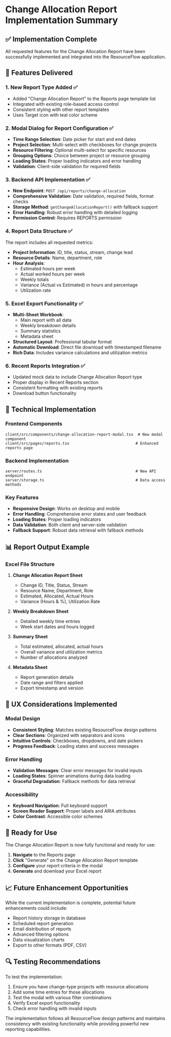 # Change Allocation Report Implementation Summary

## ✅ Implementation Complete

All requested features for the Change Allocation Report have been successfully implemented and integrated into the ResourceFlow application.

## 🎯 Features Delivered

### 1. New Report Type Added ✅
- Added "Change Allocation Report" to the Reports page template list
- Integrated with existing role-based access control
- Consistent styling with other report templates
- Uses Target icon with teal color scheme

### 2. Modal Dialog for Report Configuration ✅
- **Time Range Selection**: Date picker for start and end dates
- **Project Selection**: Multi-select with checkboxes for change projects
- **Resource Filtering**: Optional multi-select for specific resources
- **Grouping Options**: Choice between project or resource grouping
- **Loading States**: Proper loading indicators and error handling
- **Validation**: Client-side validation for required fields

### 3. Backend API Implementation ✅
- **New Endpoint**: `POST /api/reports/change-allocation`
- **Comprehensive Validation**: Date validation, required fields, format checks
- **Storage Method**: `getChangeAllocationReport()` with fallback support
- **Error Handling**: Robust error handling with detailed logging
- **Permission Control**: Requires REPORTS permission

### 4. Report Data Structure ✅
The report includes all requested metrics:
- **Project Information**: ID, title, status, stream, change lead
- **Resource Details**: Name, department, role
- **Hour Analysis**:
  - Estimated hours per week
  - Actual worked hours per week
  - Weekly totals
  - Variance (Actual vs Estimated) in hours and percentage
  - Utilization rate

### 5. Excel Export Functionality ✅
- **Multi-Sheet Workbook**:
  - Main report with all data
  - Weekly breakdown details
  - Summary statistics
  - Metadata sheet
- **Structured Layout**: Professional tabular format
- **Automatic Download**: Direct file download with timestamped filename
- **Rich Data**: Includes variance calculations and utilization metrics

### 6. Recent Reports Integration ✅
- Updated mock data to include Change Allocation Report type
- Proper display in Recent Reports section
- Consistent formatting with existing reports
- Download button functionality

## 🔧 Technical Implementation

### Frontend Components
```
client/src/components/change-allocation-report-modal.tsx  # New modal component
client/src/pages/reports.tsx                             # Enhanced reports page
```

### Backend Implementation
```
server/routes.ts                                         # New API endpoint
server/storage.ts                                        # Data access methods
```

### Key Features
- **Responsive Design**: Works on desktop and mobile
- **Error Handling**: Comprehensive error states and user feedback
- **Loading States**: Proper loading indicators
- **Data Validation**: Both client and server-side validation
- **Fallback Support**: Robust data retrieval with fallback methods

## 📊 Report Output Example

### Excel File Structure
1. **Change Allocation Report Sheet**
   - Change ID, Title, Status, Stream
   - Resource Name, Department, Role
   - Estimated, Allocated, Actual Hours
   - Variance (Hours & %), Utilization Rate

2. **Weekly Breakdown Sheet**
   - Detailed weekly time entries
   - Week start dates and hours logged

3. **Summary Sheet**
   - Total estimated, allocated, actual hours
   - Overall variance and utilization metrics
   - Number of allocations analyzed

4. **Metadata Sheet**
   - Report generation details
   - Date range and filters applied
   - Export timestamp and version

## 🎨 UX Considerations Implemented

### Modal Design
- **Consistent Styling**: Matches existing ResourceFlow design patterns
- **Clear Sections**: Organized with separators and icons
- **Intuitive Controls**: Checkboxes, dropdowns, and date pickers
- **Progress Feedback**: Loading states and success messages

### Error Handling
- **Validation Messages**: Clear error messages for invalid inputs
- **Loading States**: Spinner animations during data loading
- **Graceful Degradation**: Fallback methods for data retrieval

### Accessibility
- **Keyboard Navigation**: Full keyboard support
- **Screen Reader Support**: Proper labels and ARIA attributes
- **Color Contrast**: Accessible color schemes

## 🚀 Ready for Use

The Change Allocation Report is now fully functional and ready for use:

1. **Navigate** to the Reports page
2. **Click** "Generate" on the Change Allocation Report template
3. **Configure** your report criteria in the modal
4. **Generate** and download your Excel report

## 📈 Future Enhancement Opportunities

While the current implementation is complete, potential future enhancements could include:
- Report history storage in database
- Scheduled report generation
- Email distribution of reports
- Advanced filtering options
- Data visualization charts
- Export to other formats (PDF, CSV)

## 🔍 Testing Recommendations

To test the implementation:
1. Ensure you have change-type projects with resource allocations
2. Add some time entries for those allocations
3. Test the modal with various filter combinations
4. Verify Excel export functionality
5. Check error handling with invalid inputs

The implementation follows all ResourceFlow design patterns and maintains consistency with existing functionality while providing powerful new reporting capabilities.
